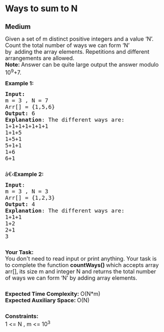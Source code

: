 # Ways to sum to N
## Medium 
<div class="problem-statement">
                <p></p><p><span style="font-size:18px">Given a set of m distinct positive integers and a value ‘N’. Count the total number of ways we can form ‘N’ by&nbsp;&nbsp;adding&nbsp;the array elements. Repetitions and different arrangements are allowed.<br>
<strong>Note: </strong>Answer can be quite large&nbsp;output the answer modulo 10<sup>9</sup>+7.</span></p>

<p><span style="font-size:18px"><strong>Example 1:</strong></span></p>

<pre><span style="font-size:18px"><strong>Input:</strong>
m = 3 , N = 7
Arr[] = {1,5,6}
<strong>Output:</strong> 6
<strong>Explanation</strong>: The different ways are:
1+1+1+1+1+1+1
1+1+5
1+5+1
5+1+1
1+6
6+1</span></pre>

<p><br>
<span style="font-size:18px">â€‹<strong>Example 2:</strong></span></p>

<pre><span style="font-size:18px"><strong>Input</strong>: 
m = 3 , N = 3
Arr[] = {1,2,3}
<strong>Output:</strong> 4
<strong>Explanation</strong>: The different ways are:
1+1+1
1+2
2+1
3  </span>
</pre>

<p><br>
<span style="font-size:18px"><strong>Your Task:</strong><br>
You don't need to read input or print anything. Your task is to complete the function&nbsp;<strong>countWays()&nbsp;</strong>which accepts array arr[],<strong>&nbsp;</strong>its size m and integer N and returns the total number of ways we can form ‘N’ by adding&nbsp;array elements.</span></p>

<p><br>
<span style="font-size:18px"><strong>Expected Time Complexity:&nbsp;</strong>O(N*m)<br>
<strong>Expected Auxiliary Space:&nbsp;</strong>O(N)</span></p>

<p><br>
<span style="font-size:18px"><strong>Constraints:</strong><br>
1 &lt;= N , m &lt;= 10<sup>3</sup></span></p>
 <p></p>
            </div>